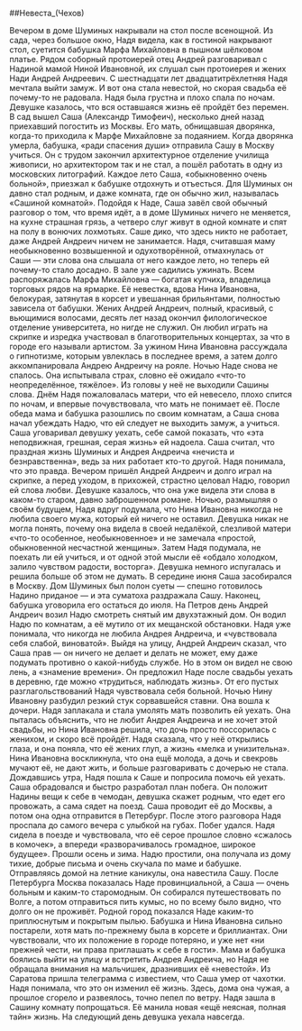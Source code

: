 ##Невеста_(Чехов)


Вечером в доме Шуминых накрывали на стол после всенощной. Из сада, через большое окно, Надя видела, как в гостиной накрывают стол, суетится бабушка Марфа Михайловна в пышном шёлковом платье. Рядом соборный протоиерей отец Андрей разговаривал с Надиной мамой Ниной Ивановной, их слушал сын протоиерея и жених Нади Андрей Андреевич.
С шестнадцати лет двадцатитрёхлетняя Надя мечтала выйти замуж. И вот она стала невестой, но скорая свадьба её почему-то не радовала. Надя была грустна и плохо спала по ночам. Девушке казалось, что вся оставшаяся жизнь её пройдёт без перемен.
В сад вышел Саша (Александр Тимофеич), несколько дней назад приехавший погостить из Москвы. Его мать, обнищавшая дворянка, когда-то приходила к Марфе Михайловне за подаянием. Когда дворянка умерла, бабушка, «ради спасения души» отправила Сашу в Москву учиться. Он с трудом закончил архитектурное отделение училища живописи, но архитектором так и не стал, а пошёл работать в одну из московских литографий.
Каждое лето Саша, «обыкновенно очень больной», приезжал к бабушке отдохнуть и отъесться. Для Шуминых он давно стал родным, и даже комната, где он обычно жил, называлась «Сашиной комнатой».
Подойдя к Наде, Саша завёл свой обычный разговор о том, что время идёт, а в доме Шуминых ничего не меняется, на кухне страшная грязь, а четверо слуг живут в одной комнате и спят на полу в вонючих лохмотьях. Саше дико, что здесь никто не работает, даже Андрей Андреич ничем не занимается. Надя, считавшая маму необыкновенно возвышенной и одухотворённой, отмахнулась от Саши — эти слова она слышала от него каждое лето, но теперь ей почему-то стало досадно.
В зале уже садились ужинать. Всем распоряжалась Марфа Михайловна — богатая купчиха, владелица торговых рядов на ярмарке. Её невестка, вдова Нина Ивановна, белокурая, затянутая в корсет и увешанная брильянтами, полностью зависела от бабушки.
Жених Андрей Андреич, полный, красивый, с вьющимися волосами, десять лет назад окончил филологическое отделение университета, но нигде не служил. Он любил играть на скрипке и изредка участвовал в благотворительных концертах, за что в городе его называли артистом.
За ужином Нина Ивановна рассуждала о гипнотизме, которым увлеклась в последнее время, а затем долго аккомпанировала Андрею Андреичу на рояле. Ночью Наде снова не спалось. Она испытывала страх, словно её ожидало «что-то неопределённое, тяжёлое». Из головы у неё не выходили Сашины слова.
Днём Надя пожаловалась матери, что ей невесело, плохо спится по ночам, и впервые почувствовала, что мать не понимает её. После обеда мама и бабушка разошлись по своим комнатам, а Саша снова начал убеждать Надю, что ей следует не выходить замуж, а учиться.
Саша уговаривал девушку уехать, себе самой показать, что «эта неподвижная, грешная, серая жизнь» ей надоела. Саша считал, что праздная жизнь Шуминых и Андрея Андреича «нечиста и безнравственна», ведь за них работает кто-то другой. Надя понимала, что это правда.
Вечером пришёл Андрей Андреич и долго играл на скрипке, а перед уходом, в прихожей, страстно целовал Надю, говорил ей слова любви. Девушке казалось, что она уже видела эти слова в каком-то старом, давно заброшенном романе.
Ночью, размышляя о своём будущем, Надя вдруг подумала, что Нина Ивановна никогда не любила своего мужа, который ей ничего не оставил. Девушка никак не могла понять, почему она видела в своей недалёкой, слезливой матери «что-то особенное, необыкновенное» и не замечала «простой, обыкновенной несчастной женщины».
Затем Надя подумала, не поехать ли ей учиться, и от одной этой мысли её «обдало холодком, залило чувством радости, восторга». Девушка немного испугалась и решила больше об этом не думать.
В середине июня Саша засобирался в Москву. Дом Шуминых был полон суеты — спешно готовилось Надино приданое — и эта суматоха раздражала Сашу. Наконец, бабушка уговорила его остаться до июля.
На Петров день Андрей Андреич возил Надю смотреть снятый им двухэтажный дом. Он водил Надю по комнатам, а её мутило от их мещанской обстановки. Надя уже понимала, что никогда не любила Андрея Андреича, и «чувствовала себя слабой, виноватой».
Выйдя на улицу, Андрей Андреич сказал, что Саша прав — он ничего не делает и делать не может, ему даже подумать противно о какой-нибудь службе. Но в этом он видел не свою лень, а «знамение времени». Он предложил Наде после свадьбы уехать в деревню, где можно «трудиться, наблюдать жизнь». От его пустых разглагольствований Надя чувствовала себя больной.
Ночью Нину Ивановну разбудил резкий стук сорвавшейся ставни. Она вошла к дочери. Надя заплакала и стала умолять мать позволить ей уехать. Она пыталась объяснить, что не любит Андрея Андреича и не хочет этой свадьбы, но Нина Ивановна решила, что дочь просто поссорилась с женихом, и скоро всё пройдёт.
Надя сказала, что у неё открылись глаза, и она поняла, что её жених глуп, а жизнь «мелка и унизительна». Нина Ивановна воскликнула, что она ещё молода, а дочь и свекровь мучают её, не дают жить, и больше разговаривать с дочерью не стала.
Дождавшись утра, Надя пошла к Саше и попросила помочь ей уехать.
Саша обрадовался и быстро разработал план побега. Он положит Надины вещи к себе в чемодан, девушка скажет родным, что едет его провожать, а сама сядет на поезд. Саша проводит её до Москвы, а потом она одна отправится в Петербург. После этого разговора Надя проспала до самого вечера с улыбкой на губах.
Побег удался. Надя сидела в поезде и чувствовала, что её серое прошлое словно «сжалось в комочек», а впереди «разворачивалось громадное, широкое будущее».
Прошли осень и зима. Надю простили, она получала из дому тихие, добрые письма и очень скучала по маме и бабушке. Отправляясь домой на летние каникулы, она навестила Сашу. После Петербурга Москва показалась Наде провинциальной, а Саша — очень больным и каким-то старомодным. Он собирался путешествовать по Волге, а потом отправиться пить кумыс, но по всему было видно, что долго он не проживёт.
Родной город показался Наде каким-то приплюснутым и покрытым пылью. Бабушка и Нина Ивановна сильно постарели, хотя мать по-прежнему была в корсете и бриллиантах. Они чувствовали, что их положение в городе потеряно, и уже нет «ни прежней чести, ни права приглашать к себе в гости».
Мама и бабушка боялись выйти на улицу и встретить Андрея Андреича, но Надя не обращала внимания на мальчишек, дразнивших её «невестой».
Из Саратова пришла телеграмма с известием, что Саша умер от чахотки. Надя понимала, что это он изменил её жизнь. Здесь, дома она чужая, а прошлое сгорело и развеялось, точно пепел по ветру.
Надя зашла в Сашину комнату попрощаться. Её манила новая «ещё неясная, полная тайн» жизнь. На следующий день девушка уехала навсегда.

